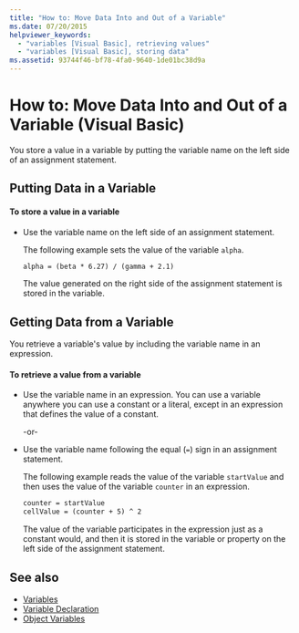 ```yaml
---
title: "How to: Move Data Into and Out of a Variable"
ms.date: 07/20/2015
helpviewer_keywords:
  - "variables [Visual Basic], retrieving values"
  - "variables [Visual Basic], storing data"
ms.assetid: 93744f46-bf78-4fa0-9640-1de01bc38d9a
---
```

# How to: Move Data Into and Out of a Variable (Visual Basic)

You store a value in a variable by putting the variable name on the left side of an assignment statement.

## Putting Data in a Variable

#### To store a value in a variable

- Use the variable name on the left side of an assignment statement.

    The following example sets the value of the variable `alpha`.

    ```vb
    alpha = (beta * 6.27) / (gamma + 2.1)
    ```

    The value generated on the right side of the assignment statement is stored in the variable.

## Getting Data from a Variable

You retrieve a variable's value by including the variable name in an expression.

#### To retrieve a value from a variable

- Use the variable name in an expression. You can use a variable anywhere you can use a constant or a literal, except in an expression that defines the value of a constant.

  \-or-

- Use the variable name following the equal (`=`) sign in an assignment statement.

  The following example reads the value of the variable `startValue` and then uses the value of the variable `counter` in an expression.

  ```vb
  counter = startValue
  cellValue = (counter + 5) ^ 2
  ```

  The value of the variable participates in the expression just as a constant would, and then it is stored in the variable or property on the left side of the assignment statement.

## See also

- [Variables](../../../../visual-basic/programming-guide/language-features/variables/index.md)
- [Variable Declaration](../../../../visual-basic/programming-guide/language-features/variables/variable-declaration.md)
- [Object Variables](../../../../visual-basic/programming-guide/language-features/variables/object-variables.md)
